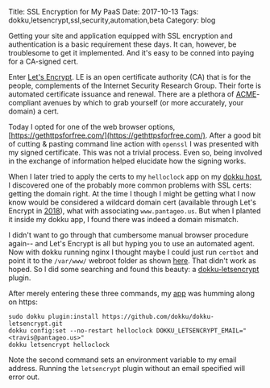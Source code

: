 Title: SSL Encryption for My PaaS
Date: 2017-10-13
Tags: dokku,letsencrypt,ssl,security,automation,beta
Category: blog

Getting your site and application equipped with SSL encryption and authentication is a basic requirement these days.  It can, however, be troublesome to get it implemented.  And it's easy to be conned into paying for a CA-signed cert.

Enter [Let's Encrypt](https://letsencrypt.org/).  LE is an open certificate authority (CA) that is for the people, complements of the Internet Security Research Group.  Their forte is automated certificate issuance and renewal.  There are a plethora of [ACME](https://ietf-wg-acme.github.io/acme/draft-ietf-acme-acme.html)-compliant avenues by which to grab yourself (or more accurately, your domain) a cert.

Today I opted for one of the web browser options, [https://gethttpsforfree.com/](https://gethttpsforfree.com/).  After a good bit of cutting & pasting command line action with `openssl`  I was presented with my signed certificate.  This was not a trivial process.  Even so, being involved in the exchange of information helped elucidate how the signing works.

When I later tried to apply the certs to my `helloclock` app on my [dokku host](/deploying-my-very-own-paas.html), I discovered one of the probably more common problems with SSL certs:  getting the domain right.  At the time I though I might be getting what I now know would be considered a wildcard domain cert (available through Let's Encrypt in [2018](https://letsencrypt.org/2017/07/06/wildcard-certificates-coming-jan-2018.html)), what with associating `www.pantageo.us`.  But when I planted it inside my dokku app, I found there was indeed a domain mismatch.

I didn't want to go through that cumbersome manual browser procedure again-- and Let's Encrypt is all but hyping you to use an automated agent.  Now with dokku running nginx I thought maybe I could just run `certbot` and point it to the `/var/www/` webroot folder as shown [here](https://certbot.eff.org/#debianstretch-nginx).  That didn't work as hoped.  So I did some searching and found this beauty:  a [dokku-letsencrypt](https://github.com/dokku/dokku-letsencrypt) plugin.

After merely entering these three commands, my [app](https://helloclock.mypaas.pantageo.us) was humming along on https:
```
sudo dokku plugin:install https://github.com/dokku/dokku-letsencrypt.git
dokku config:set --no-restart helloclock DOKKU_LETSENCRYPT_EMAIL="<travis@pantageo.us>"
dokku letsencrypt helloclock
```

Note the second command sets an environment variable to my email address.  Running the `letsencrypt` plugin without an email specified will error out.
